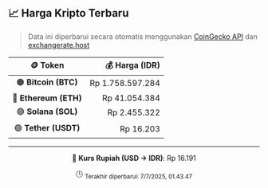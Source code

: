 

<!-- HARGA_KRIPTO -->
## 📈 Harga Kripto Terbaru

> Data ini diperbarui secara otomatis menggunakan [CoinGecko API](https://www.coingecko.com/) dan [exchangerate.host](https://exchangerate.host/)

<div align="center">

| 🪙 Token | 💰 Harga (IDR) |
|:------:|---------------:|
| 🟠 **Bitcoin (BTC)**   | Rp 1.758.597.284 |
| 🔵 **Ethereum (ETH)**  | Rp 41.054.384 |
| 🟣 **Solana (SOL)**    | Rp 2.455.322 |
| 🟢 **Tether (USDT)**   | Rp 16.203 |

---

💱 **Kurs Rupiah (USD → IDR)**: Rp 16.191

🕒 <sub>Terakhir diperbarui: 7/7/2025, 01.43.47</sub>

</div>
<!-- /HARGA_KRIPTO -->